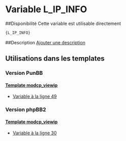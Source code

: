 # Variable L_IP_INFO

##Disponibilité
Cette variable est utilisable directement

```html
{L_IP_INFO}
```

##Description
[Ajouter une description](https://fa-tvars.appspot.com/var/L_IP_INFO)

## Utilisations dans les templates

### Version PunBB

#### [Template modcp_viewip](punbb/modcp_viewip.md#readme)
* [Variable &agrave; la ligne 49](../punbb/modcp_viewip.tpl#L49)

### Version phpBB2

#### [Template modcp_viewip](subsilver/modcp_viewip.md#readme)
* [Variable &agrave; la ligne 30](../subsilver/modcp_viewip.tpl#L30)